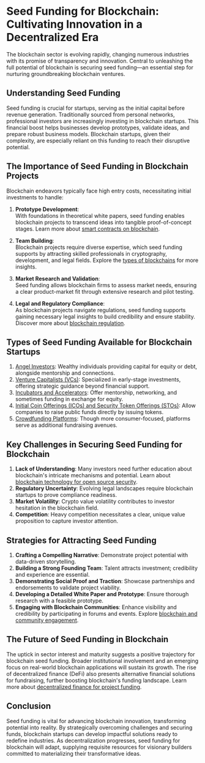 # Seed Funding for Blockchain: Cultivating Innovation in a Decentralized Era

The blockchain sector is evolving rapidly, changing numerous industries with its promise of transparency and innovation. Central to unleashing the full potential of blockchain is securing seed funding—an essential step for nurturing groundbreaking blockchain ventures.

## Understanding Seed Funding

Seed funding is crucial for startups, serving as the initial capital before revenue generation. Traditionally sourced from personal networks, professional investors are increasingly investing in blockchain startups. This financial boost helps businesses develop prototypes, validate ideas, and prepare robust business models. Blockchain startups, given their complexity, are especially reliant on this funding to reach their disruptive potential.

## The Importance of Seed Funding in Blockchain Projects

Blockchain endeavors typically face high entry costs, necessitating initial investments to handle:

1. **Prototype Development**:  
   With foundations in theoretical white papers, seed funding enables blockchain projects to transcend ideas into tangible proof-of-concept stages. Learn more about [smart contracts on blockchain](https://www.license-token.com/wiki/smart-contracts-on-blockchain).

2. **Team Building**:  
   Blockchain projects require diverse expertise, which seed funding supports by attracting skilled professionals in cryptography, development, and legal fields. Explore the [types of blockchains](https://www.license-token.com/wiki/types-of-blockchains) for more insights.

3. **Market Research and Validation**:  
   Seed funding allows blockchain firms to assess market needs, ensuring a clear product-market fit through extensive research and pilot testing.

4. **Legal and Regulatory Compliance**:  
   As blockchain projects navigate regulations, seed funding supports gaining necessary legal insights to build credibility and ensure stability. Discover more about [blockchain regulation](https://www.license-token.com/wiki/blockchain-regulation).

## Types of Seed Funding Available for Blockchain Startups

1. [Angel Investors](https://angel.co): Wealthy individuals providing capital for equity or debt, alongside mentorship and connections.
2. [Venture Capitalists (VCs)](https://avc.com): Specialized in early-stage investments, offering strategic guidance beyond financial support.
3. [Incubators and Accelerators](https://www.ycombinator.com): Offer mentorship, networking, and sometimes funding in exchange for equity.
4. [Initial Coin Offerings (ICOs) and Security Token Offerings (STOs)](https://www.coindesk.com/understanding-icos-and-stos): Allow companies to raise public funds directly by issuing tokens.
5. [Crowdfunding Platforms](https://www.kickstarter.com): Though more consumer-focused, platforms serve as additional fundraising avenues.

## Key Challenges in Securing Seed Funding for Blockchain

1. **Lack of Understanding**: Many investors need further education about blockchain's intricate mechanisms and potential. Learn about [blockchain technology for open source security](https://www.license-token.com/wiki/blockchain-technology-for-open-source-security).
2. **Regulatory Uncertainty**: Evolving legal landscapes require blockchain startups to prove compliance readiness.
3. **Market Volatility**: Crypto value volatility contributes to investor hesitation in the blockchain field.
4. **Competition**: Heavy competition necessitates a clear, unique value proposition to capture investor attention.

## Strategies for Attracting Seed Funding

1. **Crafting a Compelling Narrative**: Demonstrate project potential with data-driven storytelling.
2. **Building a Strong Founding Team**: Talent attracts investment; credibility and experience are essential.
3. **Demonstrating Social Proof and Traction**: Showcase partnerships and endorsements to validate project viability.
4. **Developing a Detailed White Paper and Prototype**: Ensure thorough research with a feasible prototype.
5. **Engaging with Blockchain Communities**: Enhance visibility and credibility by participating in forums and events. Explore [blockchain and community engagement](https://www.license-token.com/wiki/blockchain-and-community-engagement).

## The Future of Seed Funding in Blockchain

The uptick in sector interest and maturity suggests a positive trajectory for blockchain seed funding. Broader institutional involvement and an emerging focus on real-world blockchain applications will sustain its growth. The rise of decentralized finance (DeFi) also presents alternative financial solutions for fundraising, further boosting blockchain's funding landscape. Learn more about [decentralized finance for project funding](https://www.license-token.com/wiki/decentralized-finance-for-project-funding).

## Conclusion

Seed funding is vital for advancing blockchain innovation, transforming potential into reality. By strategically overcoming challenges and securing funds, blockchain startups can develop impactful solutions ready to redefine industries. As decentralization progresses, seed funding for blockchain will adapt, supplying requisite resources for visionary builders committed to materializing their transformative ideas.